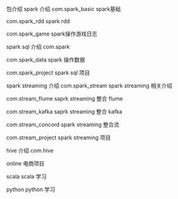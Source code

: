 包介绍
spark 介绍
com.spark_basic spark基础

com.spark_rdd spark rdd

com.spark_game spark操作游戏日志

spark sql 介绍
com.spark

com.spark_data spark 操作数据

com.spark_project spark sql 项目

spark streaming 介绍
com.spark_stream spark streaming 相关介绍

com.stream_flume saprk streaming 整合 flume

com.stream_kafka saprk streaming 整合 kafka

com.stream_concord spark streaming 整合流

com.stream_project spark streaming 项目

hive 介绍
com.hive

online 电商项目

scala scala 学习

python python 学习

